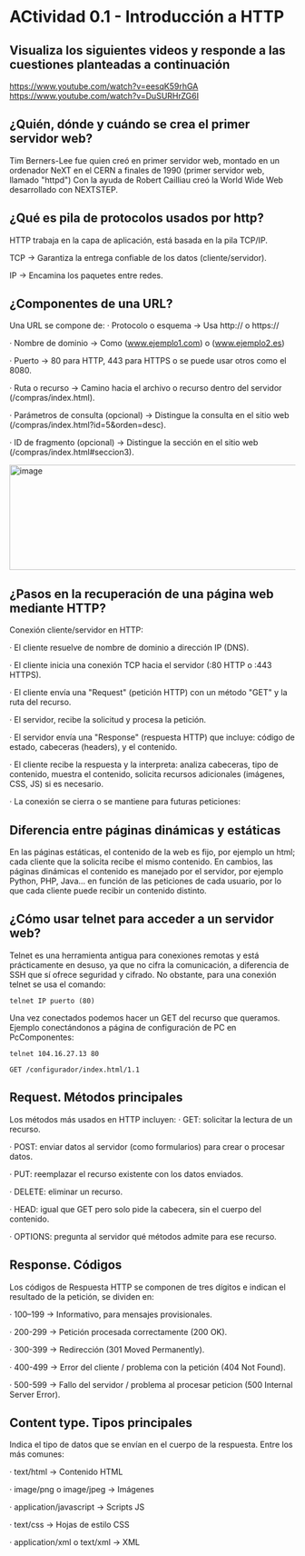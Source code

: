 # ACtividad 0.1 - Introducción a HTTP

## Visualiza los siguientes videos y responde a las cuestiones planteadas a continuación
https://www.youtube.com/watch?v=eesqK59rhGA
https://www.youtube.com/watch?v=DuSURHrZG6I

## ¿Quién, dónde y cuándo se crea el primer servidor web?

Tim Berners-Lee fue quien creó en primer servidor web, montado en un ordenador NeXT en el CERN a finales de 1990 (primer servidor web, llamado "httpd")
Con la ayuda de Robert Cailliau creó la World Wide Web desarrollado con NEXTSTEP.

## ¿Qué es pila de protocolos usados por http?

HTTP trabaja en la capa de aplicación, está basada en la pila TCP/IP.

TCP -> Garantiza la entrega confiable de los datos (cliente/servidor).

IP -> Encamina los paquetes entre redes.

## ¿Componentes de una URL?

Una URL se compone de:
· Protocolo o esquema -> Usa http:// o https://

· Nombre de dominio -> Como (www.ejemplo1.com) o (www.ejemplo2.es)

· Puerto -> 80 para HTTP, 443 para HTTPS o se puede usar otros como el 8080.

· Ruta  o recurso -> Camino hacia el archivo o recurso dentro del servidor (/compras/index.html).

· Parámetros de consulta (opcional) -> Distingue la consulta en el sitio web (/compras/index.html?id=5&orden=desc).

· ID de fragmento (opcional) -> Distingue la sección en el sitio web (/compras/index.html#seccion3).

<img width="1707" height="185" alt="image" src="https://github.com/user-attachments/assets/496793ca-e5c8-4c69-8df7-a2755a5d9b1a" />

## ¿Pasos en la recuperación de una página web mediante HTTP?

Conexión cliente/servidor en HTTP:

· El cliente resuelve de nombre de dominio a dirección IP (DNS).

· El cliente inicia una conexión TCP hacia el servidor (:80 HTTP o :443 HTTPS).

· El cliente envía una "Request" (petición HTTP) con un método "GET" y la ruta del recurso.

· El servidor, recibe la solicitud y procesa la petición.

· El servidor envía una "Response" (respuesta HTTP) que incluye: código de estado, cabeceras (headers), y el contenido.

· El cliente recibe la respuesta y la interpreta: analiza cabeceras, tipo de contenido, muestra el contenido, solicita recursos adicionales (imágenes, CSS, JS) si es necesario.

· La conexión se cierra o se mantiene para futuras peticiones:

## Diferencia entre páginas dinámicas y estáticas

En las páginas estáticas, el contenido de la web es fijo, por ejemplo un html; cada cliente que la solicita recibe el mismo contenido.
En cambios, las páginas dinámicas el contenido es manejado por el servidor, por ejemplo Python, PHP, Java... en función de las peticiones de cada usuario, por lo que cada cliente puede recibir un contenido distinto.

## ¿Cómo usar telnet para acceder a un servidor web?

Telnet es una herramienta antigua para conexiones remotas y está prácticamente en desuso, ya que no cifra la comunicación, a diferencia de SSH que sí ofrece seguridad y cifrado.
No obstante, para una conexión telnet se usa el comando:
```
telnet IP puerto (80)
```
Una vez conectados podemos hacer un GET del recurso que queramos.
Ejemplo conectándonos a página de configuración de PC en PcComponentes: 
```
telnet 104.16.27.13 80
```
```
GET /configurador/index.html/1.1
```

## Request. Métodos principales
	
Los métodos más usados en HTTP incluyen:
· GET: solicitar la lectura de un recurso.

· POST: enviar datos al servidor (como formularios) para crear o procesar datos.

· PUT: reemplazar el recurso existente con los datos enviados.

· DELETE: eliminar un recurso.

· HEAD: igual que GET pero solo pide la cabecera, sin el cuerpo del contenido.

· OPTIONS: pregunta al servidor qué métodos admite para ese recurso.

## Response. Códigos

Los códigos de Respuesta HTTP se componen de tres dígitos e indican el resultado de la petición, se dividen en:

· 100–199 -> Informativo, para mensajes provisionales.

· 200-299 -> Petición procesada correctamente (200 OK).

· 300-399 -> Redirección (301 Moved Permanently).

· 400-499 -> Error del cliente / problema con la petición (404 Not Found).

· 500-599 -> Fallo del servidor / problema al procesar peticion (500 Internal Server Error).

## Content type. Tipos principales

Indica el tipo de datos que se envían en el cuerpo de la respuesta. Entre los más comunes:

· text/html → Contenido HTML

· image/png o image/jpeg → Imágenes

· application/javascript → Scripts JS

· text/css → Hojas de estilo CSS

· application/xml o text/xml → XML
